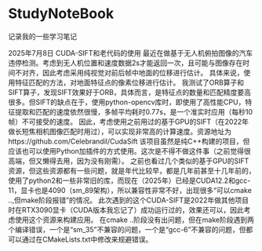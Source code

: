 # StudyNoteBook
记录我的一些学习笔记

2025年7月8日 CUDA-SIFT和老代码的使用
最近在做基于无人机俯拍图像的汽车违停检测。考虑到无人机位置和速度数据2s才能返回一次，且可能与图像存在时间不对齐，因此考虑采用纯视觉对前后帧中地面的位移进行估计。
具体来说，使用特征匹配的方法，对地面特征点的像素位移进行估计。
我测试了ORB算子和SIFT算子，发现SIFT效果好于ORB，具体而言，是特征点的数量和匹配精度要高很多。但SIFT的缺点在于，使用python-opencv库时，即使用了高性能CPU，特征提取和匹配的速度依然很慢，多帧平均耗时0.77s，是一个准实时应用（每秒10帧）不可接受的速度。
因此，考虑使用之前用过的基于GPU的SIFT（在2022年做长短焦相机图像匹配时用过），可以实现非常高的计算速度。资源地址为https://github.com/Celebrandil/CudaSift
该项目虽然是纯C++构建的项目，但应该也可以使用Python加插件的方式使用。这次是不得不做这件事（之前觉得很高端，但又懒得去用，因为没有刚需）。
之前也看过几个类似的基于GPU的SIFT资源，但这些资源都有一些问题，就是年代比较早，都是几年前甚至十几年前的，使用了python2和一些非常旧的库，而现在（2025年）已经是CUDA12.2和gcc-11，显卡也是4090（sm_89架构），所以兼容性非常不好，出现很多“可以cmake ..,但make阶段报错”的情况。
此次遇到的这个CUDA-SIFT是2022年做其他项目时在RTX3090显卡（CUDA版本我忘记了）成功运行过的，效果还可以，因此考虑使用这个资源来构建应用。
在cmake ..阶段没有出问题，但在make阶段遇到两个编译错误，一个是“sm_35”不兼容的问题，一个是“gcc-6”不兼容的问题，但都可以通过在CMakeLists.txt中修改来规避错误。
